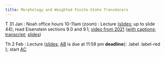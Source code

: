 ```yaml
---
title: Morphology and Weighted Finite-State Transducers
---
```


T 31 Jan
: Noah office hours 10-11am (zoom)
: Lecture ([slides](../assets/slides/wfst.pdf); up to slide 44); read Eisenstein sections 9.0 and 9.1;
[video from 2021](https://drive.google.com/file/d/1MDj3JUBecLOqCMApOWlxG0ZOxmZcQC20/view?usp=sharing)
([with captions](https://drive.google.com/file/d/1zXXPwAFycgIRK-25TctN5IIvo7W2H-ii/view?usp=sharing);
[transcript](https://drive.google.com/file/d/16DyBtGwSOUHVcSMN-hvCWsc0awCyX_n2/view?usp=sharing);
[slides](https://drive.google.com/file/d/1ejcGyncrh5lSe_P7TRX8Slj_roZUWq2p/view?usp=sharing))

Th 2 Feb
: Lecture ([slides](../assets/slides/wfst.pdf); [AB](../assets/docs/AB.pdf) is due at 11:59 pm **deadline**{: .label .label-red }; start [AC](../assets/docs/AC.pdf)
